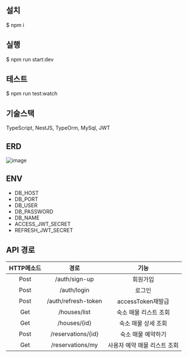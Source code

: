 ## 설치

$ npm i

## 실행

$ npm run start:dev

## 테스트

$ npm run test:watch

## 기술스택

TypeScript, NestJS, TypeOrm, MySql, JWT

## ERD

![image](https://github.com/TaeHyeongKwon/be-test/blob/TaeHyeong/img/enkor-erd.png?raw=true)

## ENV

- DB_HOST
- DB_PORT
- DB_USER
- DB_PASSWORD
- DB_NAME
- ACCESS_JWT_SECRET
- REFRESH_JWT_SECRET

## API 경로

| HTTP메소드 |        경로         |             기능             |
| :--------: | :-----------------: | :--------------------------: |
|    Post    |    /auth/sign-up    |           회원가입           |
|    Post    |     /auth/login     |            로그인            |
|    Post    | /auth/refresh-token |      accessToken재발급       |
|    Get     |    /houses/list     |    숙소 매물 리스트 조회     |
|    Get     |    /houses/{id}     |     숙소 매물 상세 조회      |
|    Post    | /reservations/{id}  |      숙소 매물 예약하기      |
|    Get     |  /reservations/my   | 사용자 예약 매물 리스트 조회 |
